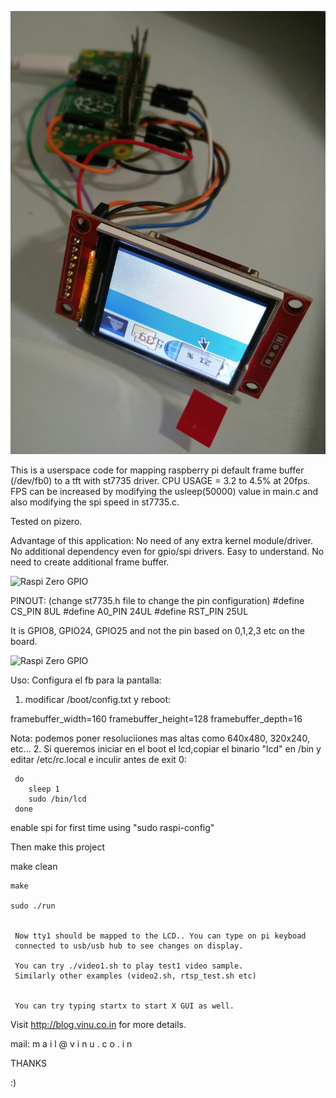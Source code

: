 ![Raspi Zero GPIO ](https://github.com/txurtxil/ST7735R-LCD/blob/master/RaspiTftST7735r.jpg "Raspi Zero GPIO")

This is a userspace code for mapping raspberry pi default frame buffer (/dev/fb0) to a tft with st7735 driver. CPU USAGE = 3.2 to 4.5% at 20fps.
FPS can be increased by modifying the usleep(50000) value in main.c and also modifying the spi speed in st7735.c. 

Tested on pizero.

Advantage of this application:
   No need of any extra kernel module/driver.
	 No additional dependency even for gpio/spi drivers.
	 Easy to understand.
	 No need to create additional frame buffer.


![Raspi Zero GPIO ](https://3.bp.blogspot.com/-vDlWZNzxu_k/XKd1quyoLvI/AAAAAAAAxMM/MOrpUz_p-TUvslAun3eVEdbaKADigilcwCLcBGAs/s1600/tft_1.8.PNG "Raspi Zero GPIO")

PINOUT: (change st7735.h file to change the pin configuration)
	#define CS_PIN  8UL
	#define A0_PIN  24UL
	#define RST_PIN 25UL

  It is GPIO8, GPIO24, GPIO25 and not the pin based on 0,1,2,3 etc on the board.

![Raspi Zero GPIO ](https://github.com/txurtxil/ST7735R-LCD/blob/master/rpi_zero_io_pinouts.jpg "Raspi Zero GPIO")


Uso:
  Configura el fb para la pantalla: 
  1. modificar /boot/config.txt y reboot:
  
   framebuffer_width=160
   framebuffer_height=128
   framebuffer_depth=16
   
   Nota: podemos poner resoluciiones mas altas como 640x480, 320x240, etc...
   2. Si queremos iniciar en el boot el lcd,copiar el binario "lcd" en /bin y
      editar /etc/rc.local e inculir antes de exit 0:
     
     do
        sleep 1
        sudo /bin/lcd
     done


  enable spi for first time using "sudo raspi-config"
   
  Then make this project
	 
   make clean

    make

    sudo ./run


	 Now tty1 should be mapped to the LCD.. You can type on pi keyboad
	 connected to usb/usb hub to see changes on display.

	 You can try ./video1.sh to play test1 video sample.
	 Similarly other examples (video2.sh, rtsp_test.sh etc)


	 You can try typing startx to start X GUI as well.


Visit http://blog.vinu.co.in for more details.

mail: m a i l @ v i n u . c o . i n 


THANKS 

:)
